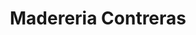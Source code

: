 ---
title: "Madereria Contreras"
url: /la-magdalena-contreras/madereria-contreras/
shop: comercio
---